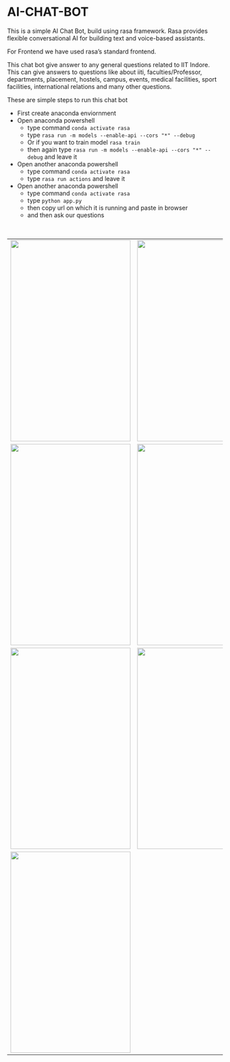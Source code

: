 # AI-CHAT-BOT

This is a simple AI Chat Bot, build using rasa framework. Rasa provides flexible conversational AI for building text and voice-based assistants.

For Frontend we have used rasa’s standard frontend.

This chat bot give answer to any general questions related to IIT Indore. This can give answers to questions like about iiti, faculties/Professor, departments, placement, hostels, campus, events, medical facilities, sport facilities, international relations and many other questions.

These are simple steps to run this chat bot
- First create anaconda enviornment
- Open anaconda powershell 
     - type command `conda activate rasa`
     - type `rasa run -m models --enable-api --cors "*" --debug`
     - Or if you want to train model `rasa train`
     - then again type `rasa run -m models --enable-api --cors "*" --debug` and leave it 
- Open another anaconda powershell 
     - type command `conda activate rasa`
     - type `rasa run actions` and leave it
- Open another anaconda powershell 
     - type command `conda activate rasa`
     - type `python app.py`
     - then copy url on which it is running and paste in browser
     - and then ask our questions


<br/>
  
  <table margin="auto">
    <tr>
    <td><img src="https://imgshare.io/images/2021/08/08/IMG_20210808_181045.jpg" width=280 height=470></td>
    <td><img src="https://imgshare.io/images/2021/08/08/1-8.jpg" width=280 height=470></td>
    <td><img src="https://imgshare.io/images/2021/08/08/1-1.jpg" width=280 height=470></td>
    </tr>
   <tr>
    <td><img src="https://imgshare.io/images/2021/08/08/1-3.jpg" width=280 height=470></td>
    <td><img src="https://imgshare.io/images/2021/08/08/1-5.jpg" width=280 height=470></td>
    <td><img src="https://imgshare.io/images/2021/08/08/1-2.jpg" width=280 height=470></td>
    </tr>
   <tr>
    <td><img src="https://imgshare.io/images/2021/08/08/1-4.jpg" width=280 height=470></td>
    <td><img src="https://imgshare.io/images/2021/08/08/1-6.jpg" width=280 height=470></td>
    <td><img src="https://imgshare.io/images/2021/08/08/1-9.jpg" width=280 height=470></td>
    </tr>
   <tr>
    <td><img src="https://imgshare.io/images/2021/08/08/1-7.jpg" width=280 height=470></td>
   </tr>
 </table>
 
 

